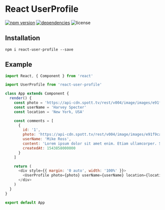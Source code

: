# React UserProfile

[![npm version](https://img.shields.io/npm/v/react-user-profile.svg)](https://npmjs.com/package/react-user-profile) [![dependencies](https://img.shields.io/david/karer/react-user-profile.svg)](https://david-dm.org/karer/react-user-profile) ![license](https://img.shields.io/github/license/mashape/apistatus.svg)

## Installation

    npm i react-user-profile --save

## Example

```javascript
import React, { Component } from 'react'

import UserProfile from 'react-user-profile'

class App extends Component {
  render() {
    const photo = 'https://api-cdn.spott.tv/rest/v004/image/images/e91f9cad-a70c-4f75-9db4-6508c37cd3c0?width=587&height=599'
    const userName = 'Harvey Specter'
    const location = 'New York, USA'

    const comments = [
      {
        id: '1',
        photo: 'https://api-cdn.spott.tv/rest/v004/image/images/e91f9cad-a70c-4f75-9db4-6508c37cd3c0?width=587&height=599',
        userName: 'Mike Ross',
        content: 'Lorem ipsum dolor sit amet enim. Etiam ullamcorper. Suspendisse a pellentesque dui, non felis. Maecenas malesuada elit lectus felis, malesuada ultricies. Curabitur et ligula. ',
        createdAt: 1543858000000
      }
    ]

    return (
      <div style={{ margin: '0 auto', width: '100%' }}>
        <UserProfile photo={photo} userName={userName} location={location} initialLikesCount={121} initialFollowingCount={723} initialFollowersCount={4433} initialComments={comments} />
      </div>
    )
  }
}

export default App
```
